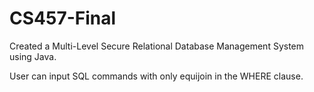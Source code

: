 # CS457-Final

Created a Multi-Level Secure Relational Database Management System using Java.

User can input SQL commands with only equijoin in the WHERE clause.
